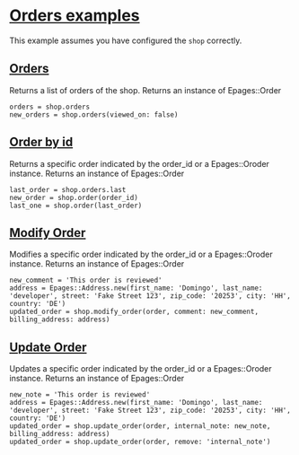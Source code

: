 # [Orders examples](https://developer.epages.com/apps/api-reference/resource-orders.html)

This example assumes you have configured the `shop` correctly.

## [Orders](https://developer.epages.com/apps/api-reference/get-shops-shopid-orders.html)

Returns a list of orders of the shop. Returns an instance of Epages::Order
   
```
orders = shop.orders
new_orders = shop.orders(viewed_on: false)
```

## [Order by id](https://developer.epages.com/apps/api-reference/get-shops-shopid-orders-orderid.html)

Returns a specific order indicated by the order_id or a Epages::Oroder instance. Returns an instance of Epages::Order
   
```
last_order = shop.orders.last
new_order = shop.order(order_id)
last_one = shop.order(last_order)
```

## [Modify Order](https://developer.epages.com/apps/api-reference/put-shops-shopid-orders-orderid.html)

Modifies a specific order indicated by the order_id or a Epages::Oroder instance. Returns an instance of Epages::Order
   
```
new_comment = 'This order is reviewed'
address = Epages::Address.new(first_name: 'Domingo', last_name: 'developer', street: 'Fake Street 123', zip_code: '20253', city: 'HH', country: 'DE')
updated_order = shop.modify_order(order, comment: new_comment, billing_address: address)
```

## [Update Order](https://developer.epages.com/apps/api-reference/patch-shops-shopid-orders-orderid.html)

Updates a specific order indicated by the order_id or a Epages::Oroder instance. Returns an instance of Epages::Order
   
```
new_note = 'This order is reviewed'
address = Epages::Address.new(first_name: 'Domingo', last_name: 'developer', street: 'Fake Street 123', zip_code: '20253', city: 'HH', country: 'DE')
updated_order = shop.update_order(order, internal_note: new_note, billing_address: address)
updated_order = shop.update_order(order, remove: 'internal_note')
```